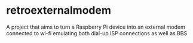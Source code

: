 # retroexternalmodem
A project that aims to turn a Raspberry Pi device into an external modem connected to wi-fi emulating both dial-up ISP connections as well as BBS

